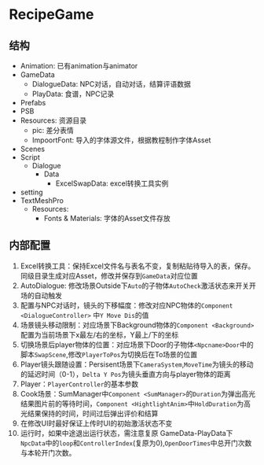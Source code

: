 # RecipeGame

## 结构
- Animation: 已有animation与animator
- GameData
  - DialogueData: NPC对话，自动对话，结算评语数据
  - PlayData: 食谱，NPC记录
- Prefabs
- PSB
- Resources: 资源目录
  - pic: 差分表情
  - ImpoortFont: 导入的字体源文件，根据教程制作字体Asset
- Scenes
- Script 
  - Dialogue
    - Data
      - ExcelSwapData: excel转换工具实例
- setting
- TextMeshPro
  - Resources:
    - Fonts & Materials: 字体的Asset文件存放
## 内部配置
1. Excel转换工具：保持Excel文件名与表名不变，复制粘贴待导入的表，保存。同级目录生成对应Asset，修改并保存到`GameData`对应位置
2. AutoDialogue: 修改场景Outside下`Auto`的子物体`AutoCheck`激活状态来开关开场的自动触发
3. 配置与NPC对话时，镜头的下移幅度：修改对应NPC物体的`Component <DialogueController>` 中`Y Move Dis`的值
4. 场景镜头移动限制：对应场景下Background物体的`Component <Background>`配置为当前场景下x最左/右的坐标，Y最上/下的坐标
1. 切换场景后player物体的位置：对应场景下Door的子物体`<Npcname>Door`中的脚本`SwapScene`,修改`PlayerToPos`为切换后在To场景的位置
5. Player镜头跟随设置：Persisent场景下`CameraSystem`,`MoveTime`为镜头的移动的延迟时间（0-1），`Delta Y Pos`为镜头垂直方向与player物体的距离
6. Player：`PlayerController`的基本参数
7. Cook场景：SumManager中`Component <SumManager>`的`Duration`为弹出高光结果图片前的等待时间，`Component <HightlightAnim>`中`HoldDuration`为高光结果保持的时间，时间过后弹出评价和结算
8. 在修改UI时最好保证上传时UI的初始激活状态不变
9. 运行时，如果中途退出运行状态，需注意复原 GameData-PlayData下`NpcData`中的`loop`和`ControllerIndex`(复原为0),`OpenDoorTimes`中总开门次数与本轮开门次数。

